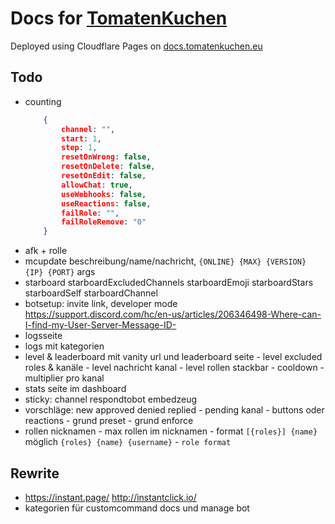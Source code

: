 # Docs for [TomatenKuchen](https://tomatenkuchen.eu)
Deployed using Cloudflare Pages on [docs.tomatenkuchen.eu](https://docs.tomatenkuchen.eu)

## Todo
- counting
	```json
		{
			channel: "",
			start: 1,
			step: 1,
			resetOnWrong: false,
			resetOnDelete: false,
			resetOnEdit: false,
			allowChat: true,
			useWebhooks: false,
			useReactions: false,
			failRole: "",
			failRoleRemove: "0"
		}
	```
- afk + rolle
- mcupdate beschreibung/name/nachricht, `{ONLINE} {MAX} {VERSION} {IP} {PORT}` args
- starboard starboardExcludedChannels starboardEmoji starboardStars starboardSelf starboardChannel
- botsetup: invite link, developer mode https://support.discord.com/hc/en-us/articles/206346498-Where-can-I-find-my-User-Server-Message-ID-
- logsseite
- logs mit kategorien
- level & leaderboard mit vanity url und leaderboard seite - level excluded roles & kanäle - level nachricht kanal - level rollen stackbar - cooldown - multiplier pro kanal
- stats seite im dashboard
- sticky: channel respondtobot embedzeug
- vorschläge: new approved denied replied - pending kanal - buttons oder reactions - grund preset - grund enforce
- rollen nicknamen - max rollen im nicknamen - format `[{roles}] {name}` möglich `{roles} {name} {username}` - `role format`

## Rewrite
- https://instant.page/ http://instantclick.io/
- kategorien für customcommand docs und manage bot
